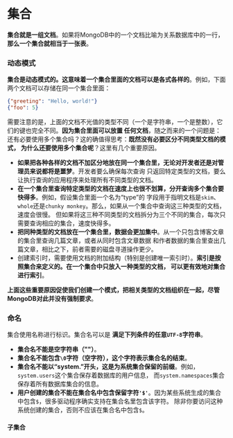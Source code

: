 集合
=========================================================================
**集合就是一组文档**。如果将MongoDB中的一个文档比喻为关系数据库中的一行，**那么一个集合就相当于一张表**。

### 动态模式
**集合是动态模式的。这意味着一个集合里面的文档可以是各式各样的**。例如，下面两个文档可以存储在同一个集合里面：
```json
{"greeting": "Hello, world!"}
{"foo": 5}
```
需要注意的是，上面的文档不光值的类型不同（一个是字符串，一个是整数），它们的键也完全不同。**因为集合里面可以放置
任何文档**，随之而来的一个问题是：还有必要使用多个集合吗？这的确值得思考：**既然没有必要区分不同类型文档的模式，
为什么还要使用多个集合呢**？这里有几个重要原因。
+ **如果把各种各样的文档不加区分地放在同一个集合里，无论对开发者还是对管理员来说都将是噩梦**。开发者要么确保每次查询
只返回特定类型的文档，要么让执行查询的应用程序来处理所有不同类型的文档。
+ **在一个集合里查询特定类型的文档在速度上也很不划算，分开查询多个集合要快得多**。例如，假设集合里面一个名为“type”的
字段用于指明文档是`skim`、`whole`还是`chunky monkey`。那么，如果从一个集合中查询这三种类型的文档，速度会很慢。
但如果将这三种不同类型的文档拆分为三个不同的集合，每次只需要查询相应的集合，速度快得多。
+ **把同种类型的文档放在一个集合里，数据会更加集中**。从一个只包含博客文章的集合里查询几篇文章，或者从同时包含文章数据
和作者数据的集合里查出几篇文章，相比之下，前者需要的磁盘寻道操作更少。
+ 创建索引时，需要使用文档的附加结构（特别是创建唯一索引时）。**索引是按照集合来定义的。在一个集合中只放入一种类型的文档，
可以更有效地对集合进行索引**。

**上面这些重要原因促使我们创建一个模式，把相关类型的文档组织在一起，尽管MongoDB对此并没有强制要求**。

### 命名
集合使用名称进行标识。集合名可以是 **满足下列条件的任意`UTF-8`字符串**。
+ **集合名不能是空字符串（""）**。
+ **集合名不能包含`\0`字符（空字符），这个字符表示集合名的结束**。
+ **集合名不能以“system.”开头，这是为系统集合保留的前缀**。例如，`system.users`这个集合保存着数据库的用户信息，
而`system.namespaces`集合保存着所有数据库集合的信息。
+ **用户创建的集合不能在集合名中包含保留字符`'$'`**。因为某些系统生成的集合中包含`$`，很多驱动程序确实支持在集合名里包含该字符。
除非你要访问这种系统创建的集合，否则不应该在集合名中包含`$`。

#### 子集合









